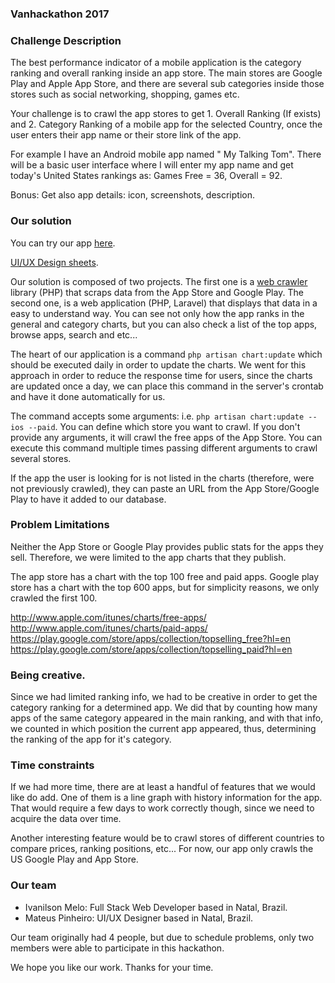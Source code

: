 ### Vanhackathon 2017

### Challenge Description
The best performance indicator of a mobile application is the category ranking and overall ranking inside an app store. The main stores are Google Play and Apple App Store, and there are several sub categories inside those stores such as social networking, shopping, games etc.

Your challenge is to crawl the app stores to get 1. Overall Ranking (If exists) and 2. Category Ranking of a mobile app for the selected Country, once the user enters their app name or their store link of the app.

For example I have an Android mobile app named " My Talking Tom". There will be a basic user interface where I will enter my app name and get today's United States rankings as: Games Free = 36, Overall = 92.

Bonus: Get also app details: icon, screenshots, description.


### Our solution

You can try our app [here](https://storecrawler.ivmelo.me).

[UI/UX Design sheets](https://xd.adobe.com/view/d4395673-f191-4241-a43b-fa1dbb656717/).

Our solution is composed of two projects. The first one is a [web crawler](https://github.com/ivmelo/store-scrapper) library (PHP) that scraps data from the App Store and Google Play. The second one, is a web application (PHP, Laravel) that displays that data in a easy to understand way. You can see not only how the app ranks in the general and category charts, but you can also check a list of the top apps, browse apps, search and etc...

The heart of our application is a command `php artisan chart:update` which should be executed daily in order to update the charts. We went for this approach in order to reduce the response time for users, since the charts are updated once a day, we can place this command in the server's crontab and have it done automatically for us.

The command accepts some arguments: i.e. `php artisan chart:update --ios --paid`. You can define which store you want to crawl. If you don't provide any arguments, it will crawl the free apps of the App Store. You can execute this command multiple times passing different arguments to crawl several stores.

If the app the user is looking for is not listed in the charts (therefore, were not previously crawled), they can paste an URL from the App Store/Google Play to have it added to our database.

### Problem Limitations
Neither the App Store or Google Play provides public stats for the apps they sell. Therefore, we were limited to the app charts that they publish.

The app store has a chart with the top 100 free and paid apps. Google play store has a chart with the top 600 apps, but for simplicity reasons, we only crawled the first 100.

http://www.apple.com/itunes/charts/free-apps/
http://www.apple.com/itunes/charts/paid-apps/
https://play.google.com/store/apps/collection/topselling_free?hl=en
https://play.google.com/store/apps/collection/topselling_paid?hl=en

### Being creative.
Since we had limited ranking info, we had to be creative in order to get the category ranking for a determined app. We did that by counting how many apps of the same category appeared in the main ranking, and with that info, we counted in which position the current app appeared, thus, determining the ranking of the app for it's category.

### Time constraints
If we had more time, there are at least a handful of features that we would like do add. One of them is a line graph with history information for the app. That would require a few days to work correctly though, since we need to acquire the data over time.

Another interesting feature would be to crawl stores of different countries to compare prices, ranking positions, etc... For now, our app only crawls the US Google Play and App Store.

### Our team
- Ivanilson Melo: Full Stack Web Developer based in Natal, Brazil.
- Mateus Pinheiro: UI/UX Designer based in Natal, Brazil.

Our team originally had 4 people, but due to schedule problems, only two members were able to participate in this hackathon.

We hope you like our work. Thanks for your time.
